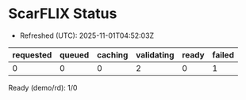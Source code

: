 ﻿# ScarFLIX Status

* Refreshed (UTC): 2025-11-01T04:52:03Z

| requested | queued | caching | validating | ready | failed |
|-----------|--------|---------|------------|-------|--------|
| 0 | 0 | 0 | 2 | 0 | 1 |

Ready (demo/rd): 1/0
